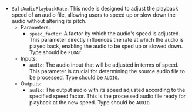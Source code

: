 - `SaltAudioPlaybackRate`: This node is designed to adjust the playback speed of an audio file, allowing users to speed up or slow down the audio without altering its pitch.
    - Parameters:
        - `speed_factor`: A factor by which the audio's speed is adjusted. This parameter directly influences the rate at which the audio is played back, enabling the audio to be sped up or slowed down. Type should be `FLOAT`.
    - Inputs:
        - `audio`: The audio input that will be adjusted in terms of speed. This parameter is crucial for determining the source audio file to be processed. Type should be `AUDIO`.
    - Outputs:
        - `audio`: The output audio with its speed adjusted according to the specified speed factor. This is the processed audio file ready for playback at the new speed. Type should be `AUDIO`.
